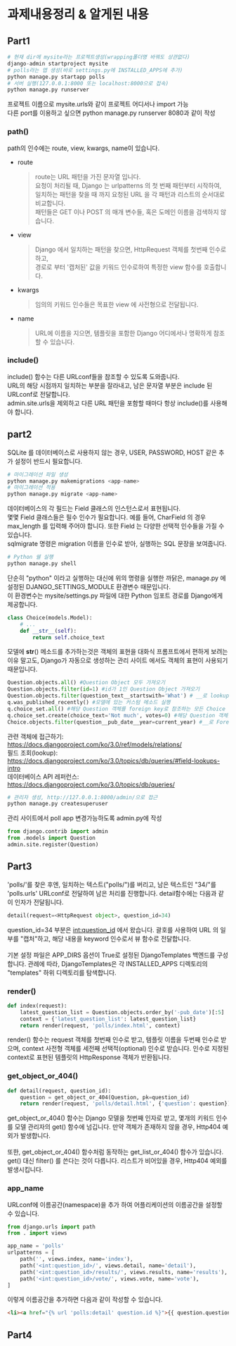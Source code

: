 # 과제내용정리 & 알게된 내용
## Part1

```python
# 현재 dir에 mysite라는 프로젝트생성(wrapping폴더명 바꿔도 상관없다)
django-admin startproject mysite
# polls라는 앱 생성(바로 settings.py에 INSTALLED_APPS에 추가)
python manage.py startapp polls
# 서버 실행(127.0.0.1:8000 또는 localhost:8000으로 접속)
python manage.py runserver
```
프로젝트 이름으로 mysite.urls와 같이 프로젝트 어디서나 import 가능<br>
다른 port를 이용하고 싶으면 python manage.py runserver 8080과 같이 작성

### path()
path의 인수에는 route, view, kwargs, name이 있습니다.
* route<br>
    > route는 URL 패턴을 가진 문자열 입니다.<br>
    > 요청이 처리될 때, Django 는 urlpatterns 의 첫 번째 패턴부터 시작하여, 일치하는 패턴을 찾을 때 까지 요청된 URL 을 각 패턴과 리스트의 순서대로 비교합니다.<br>
    > 패턴들은 GET 이나 POST 의 매개 변수들, 혹은 도메인 이름을 검색하지 않습니다. 
* view<br>
    > Django 에서 일치하는 패턴을 찾으면, HttpRequest 객체를 첫번째 인수로 하고,<br> 경로로 부터 '캡처된' 값을 키워드 인수로하여 특정한 view 함수를 호출합니다.
* kwargs
    > 임의의 키워드 인수들은 목표한 view 에 사전형으로 전달됩니다.
* name
    > URL에 이름을 지으면, 템플릿을 포함한 Django 어디에서나 명확하게 참조할 수 있습니다.

### include()
include() 함수는 다른 URLconf들을 참조할 수 있도록 도와줍니다.<br>
URL의 해당 시점까지 일치하는 부분을 잘라내고, 남은 문자열 부분은 include 된 URLconf로 전달합니다.<br>
admin.site.urls을 제외하고 다른 URL 패턴을 포함할 때마다 항상 include()를 사용해야 합니다.


## part2
SQLite 를 데이터베이스로 사용하지 않는 경우, USER, PASSWORD, HOST 같은 추가 설정이 반드시 필요합니다.
```python
# 마이그레이션 파일 생성
python manage.py makemigrations <app-name>
# 마이그레이션 적용
python manage.py migrate <app-name>
```
데이터베이스의 각 필드는 Field 클래스의 인스턴스로서 표현됩니다.<br>
몇몇 Field 클래스들은 필수 인수가 필요합니다. 예를 들어, CharField 의 경우 max_length 를 입력해 주어야 합니다. 또한 Field 는 다양한 선택적 인수들을 가질 수 있습니다.<br>
 sqlmigrate 명령은 migration 이름을 인수로 받아, 실행하는 SQL 문장을 보여줍니다.
```python
# Python 쉘 실행
python manage.py shell
```
단순히 "python" 이라고 실행하는 대신에 위의 명령을 실행한 까닭은, manage.py 에 설정된 DJANGO_SETTINGS_MODULE 환경변수 때문입니다.<br>
이 환경변수는 mysite/settings.py 파일에 대한 Python 임포트 경로를 Django에게 제공합니다.

```python
class Choice(models.Model):
    # ...
    def __str__(self):
        return self.choice_text
```
모델에 __str__() 메소드를 추가하는것은 객체의 표현을 대화식 프롬프트에서 편하게 보려는 이유 말고도,
Django가 자동으로 생성하는 관리 사이트 에서도 객체의 표현이 사용되기 때문입니다.
```python
Question.objects.all() #Question Object 모두 가져오기
Question.objects.filter(id=1) #id가 1인 Question Object 가져오기
Question.objects.filter(question_text__startswith='What') # __로 lookup적용(https://docs.djangoproject.com/en/3.0/ref/models/querysets/#id4)
q.was_published_recently() #모델에 있는 커스텀 메소드 실행
q.choice_set.all() #해당 Question 객체를 foreign key로 참조하는 모든 Choice 객체를 가져온다
q.choice_set.create(choice_text='Not much', votes=0) #해당 Question 객체를 foreign key로 참조하는 Choice 객체 생성
Choice.objects.filter(question__pub_date__year=current_year) #__로 Foreign key의 Field접근
```
관련 객체에 접근하기: <https://docs.djangoproject.com/ko/3.0/ref/models/relations/> <br>
필드 조회(lookup): <https://docs.djangoproject.com/ko/3.0/topics/db/queries/#field-lookups-intro> <br>
데이터베이스 API 레퍼런스: <https://docs.djangoproject.com/ko/3.0/topics/db/queries/> <br>
```python
# 관리자 생성, http://127.0.0.1:8000/admin/으로 접근
python manage.py createsuperuser
```
관리 사이트에서 poll app 변경가능하도록 admin.py에 작성
```python
from django.contrib import admin
from .models import Question
admin.site.register(Question)
```

## Part3
'polls/'를 찾은 후엔, 일치하는 텍스트("polls/")를 버리고, 남은 텍스트인 "34/"를 'polls.urls' URLconf로 전달하여 남은 처리를 진행합니다.
detail함수에는 다음과 같이 인자가 전달됩니다.
```python
detail(request=<HttpRequest object>, question_id=34)
```
question_id=34 부분은 <int:question_id> 에서 왔습니다. 괄호를 사용하여 URL 의 일부를 "캡처"하고, 해당 내용을 keyword 인수로서 뷰 함수로 전달합니다.<br>
<br>
기본 설정 파일은 APP_DIRS 옵션이 True로 설정된 DjangoTemplates 백엔드를 구성합니다.
관례에 따라, DjangoTemplates은 각 INSTALLED_APPS 디렉토리의 "templates" 하위 디렉토리를 탐색합니다.
<br>
### render()
```python
def index(request):
    latest_question_list = Question.objects.order_by('-pub_date')[:5]
    context = {'latest_question_list': latest_question_list}
    return render(request, 'polls/index.html', context)
```
render() 함수는 request 객체를 첫번째 인수로 받고, 템플릿 이름을 두번째 인수로 받으며, context 사전형 객체를 세전째 선택적(optional) 인수로 받습니다.
인수로 지정된 context로 표현된 템플릿의 HttpResponse 객체가 반환됩니다.

### get_object_or_404()
```python
def detail(request, question_id):
    question = get_object_or_404(Question, pk=question_id)
    return render(request, 'polls/detail.html', {'question': question})
```
get_object_or_404() 함수는 Django 모델을 첫번째 인자로 받고, 몇개의 키워드 인수를 모델 관리자의 get() 함수에 넘깁니다.
만약 객체가 존재하지 않을 경우, Http404 예외가 발생합니다.<br>
<br>
또한, get_object_or_404() 함수처럼 동작하는 get_list_or_404() 함수가 있습니다. get() 대신 filter() 를 쓴다는 것이 다릅니다.
리스트가 비어있을 경우, Http404 예외를 발생시킵니다.<br>

### app_name
URLconf에 이름공간(namespace)을 추가 하여 어플리케이션의 이름공간을 설정할 수 있습니다.
```python
from django.urls import path
from . import views

app_name = 'polls'
urlpatterns = [
    path('', views.index, name='index'),
    path('<int:question_id>/', views.detail, name='detail'),
    path('<int:question_id>/results/', views.results, name='results'),
    path('<int:question_id>/vote/', views.vote, name='vote'),
]
```
이렇게 이름공간을 추가하면 다음과 같이 작성할 수 있습니다.
```html
<li><a href="{% url 'polls:detail' question.id %}">{{ question.question_text }}</a></li>
```

## Part4